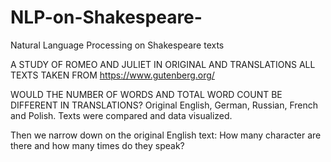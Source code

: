 # NLP-on-Shakespeare-
Natural Language Processing on Shakespeare texts

A STUDY OF ROMEO AND JULIET IN ORIGINAL AND TRANSLATIONS 
ALL TEXTS TAKEN FROM https://www.gutenberg.org/


WOULD THE NUMBER OF WORDS AND TOTAL WORD COUNT BE DIFFERENT IN TRANSLATIONS?
Original English, German, Russian, French and Polish.
Texts were compared and data visualized.

Then we narrow down on the original English text:
How many character are there and how many times do they speak?
